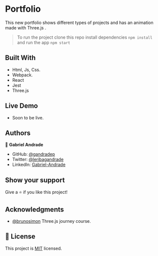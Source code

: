 # Portfolio
This new portfolio shows different types of projects and has an animation made with Three.js .

> To run the project clone this repo install dependencies `npm install` and run the app `npm start`

## Built With

- Html, Js, Css.
- Webpack.
- React
- Jest
- Three.js
## Live Demo
- Soon to be live.
<!-- - Visit the [app](https://gandr) on the browser. -->

## Authors

👤 **Gabriel Andrade**

- GitHub: [@gandradep](https://github.com/gandradep)
- Twitter: [@leribagandrade](https://twitter.com/leribagandrade)
- LinkedIn: [Gabriel-Andrade](https://www.linkedin.com/in/gabriel-andrade-silla-turca/)


## Show your support

Give a ⭐️ if you like this project!

## Acknowledgments
- [@brunosimon](https://github.com/brunosimon/) Three.js journey course.


## 📝 License
This project is [MIT](./LICENSE) licensed.